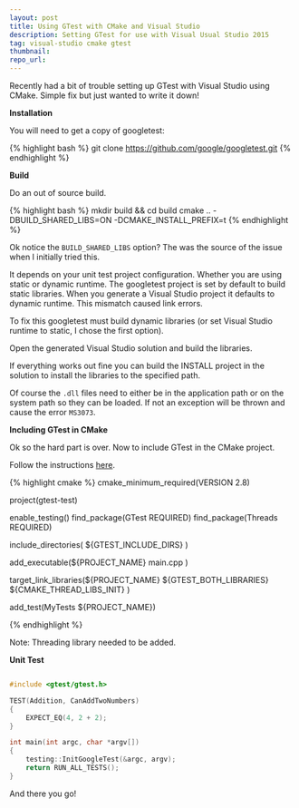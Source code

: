 ```yaml
---
layout: post
title: Using GTest with CMake and Visual Studio
description: Setting GTest for use with Visual Usual Studio 2015
tag: visual-studio cmake gtest
thumbnail:
repo_url:
---
```


Recently had a bit of trouble setting up GTest with Visual Studio using CMake. Simple fix but just wanted to write it down!

**Installation**

You will need to get a copy of googletest:

{% highlight bash %}
git clone https://github.com/google/googletest.git
{% endhighlight %}

**Build**

Do an out of source build.

{% highlight bash %}
mkdir build && cd build
cmake .. -DBUILD_SHARED_LIBS=ON -DCMAKE_INSTALL_PREFIX=<Installation Directory>t
{% endhighlight %}

Ok notice the `BUILD_SHARED_LIBS` option? The was the source of the issue when I initially tried this.

It depends on your unit test project configuration. Whether you are using static or dynamic runtime. The googletest project is set by default to build static libraries. When you generate a Visual Studio project it defaults to dynamic runtime. This mismatch caused link errors.

To fix this googletest must build dynamic libraries (or set Visual Studio runtime to static, I chose the first option).

Open the generated Visual Studio solution and build the libraries.

If everything works out fine you can build the INSTALL project in the solution to install the libraries to the specified path.

Of course the `.dll` files need to either be in the application path or on the system path so they can be loaded. If not an exception will be thrown and cause the error `MS3073`.

**Including GTest in CMake**

Ok so the hard part is over. Now to include GTest in the CMake project.

Follow the instructions [here](https://cmake.org/cmake/help/v3.0/module/FindGTest.html).

{% highlight cmake %}
cmake_minimum_required(VERSION 2.8)

project(gtest-test)

enable_testing()
find_package(GTest REQUIRED)
find_package(Threads REQUIRED)

include_directories(
    ${GTEST_INCLUDE_DIRS}
)

add_executable(${PROJECT_NAME}
    main.cpp
)

target_link_libraries(${PROJECT_NAME}
    ${GTEST_BOTH_LIBRARIES}
    ${CMAKE_THREAD_LIBS_INIT}
)

add_test(MyTests ${PROJECT_NAME})

{% endhighlight %}

Note: Threading library needed to be added.

**Unit Test**

```c++

#include <gtest/gtest.h>

TEST(Addition, CanAddTwoNumbers)
{
    EXPECT_EQ(4, 2 + 2);
}

int main(int argc, char *argv[])
{
    testing::InitGoogleTest(&argc, argv);
    return RUN_ALL_TESTS();
}

```


And there you go!
